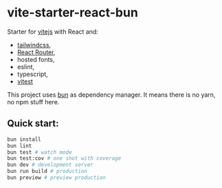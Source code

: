 # vite-starter-react-bun

Starter for [vitejs](https://vitejs.dev) with React and:

- [tailwindcss](https://tailwindcss.com),
- [React Router](https://reactrouter.com),
- hosted fonts,
- eslint,
- typescript,
- [vitest](https://vitest.dev)

This project uses [bun](https://bun.sh) as dependency manager. It means there is no yarn, no npm stuff here.

## Quick start:

```bash
bun install
bun lint
bun test # watch mode
bun test:cov # one shot with coverage
bun dev # development server
bun run build # production
bun preview # preview production
```
